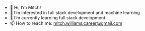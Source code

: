 - 👋 Hi, I’m Mitch!
- 👀 I’m interested in full stack development and machine learning
- 🌱 I’m currently learning full stack development
- 📫 How to reach me: mitch.williams.career@gmail.com

<!---
mtch777/mtch777 is a ✨ special ✨ repository because its `README.md` (this file) appears on your GitHub profile.
You can click the Preview link to take a look at your changes.
--->
